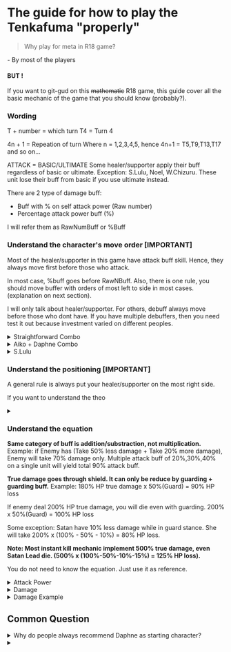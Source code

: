 # The guide for how to play the Tenkafuma "properly"

> Why play for meta in R18 game?

\- By most of the players

#### BUT ! 
If you want to git-gud on this ~~mathematic~~ R18 game, this guide cover all the basic mechanic of the game that you should know (probably?).

### Wording 
T + number = which turn
T4 = Turn 4

4n + 1 = Repeation of turn
Where n = 1,2,3,4,5, hence 4n+1 = T5,T9,T13,T17 and so on...

ATTACK = BASIC/ULTIMATE
Some healer/supporter apply their buff regardless of basic or ultimate. Exception: S.Lulu, Noel, W.Chizuru. These unit lose their buff from basic if you use ultimate instead. 

There are 2 type of damage buff:
- Buff with % on self attack power (Raw number)
- Percentage attack power buff (%)

I will refer them as RawNumBuff or %Buff

### Understand the character's move order [IMPORTANT]

Most of the healer/supporter in this game have attack buff skill. Hence, they always move first before those who attack.


In most case, %buff goes before RawNBuff. Also, there is one rule, you should move buffer with orders of most left to side in most cases. (explanation on next section).

I will only talk about healer/supporter. For others, debuff always move before those who dont have. If you have multiple debuffers, then you need test it out because investment varied on different peoples. 

<details>
<summary>Straightforward Combo</summary>

![Simple Example](../image/playProperlyGuide/simpleExample.png)
SAKUYA ULT > DAPHNE ULT > X.LANA BASIC/ULT
If X.Lana low bond, occasionally, you can save her ult before burst turn to give Sakuya and Daphne %Buff first. 

![Simple Example2](../image/playProperlyGuide/simpleExample2.png)
HM.FIORA ATTACK > LULU ATTACK > NOEL BASIC
You don't use Noel ult otherwise you lose the buff.

</details>


<details>
<summary>Aiko + Daphne Combo</summary>

![Example 1](../image/playProperlyGuide/example1.png)


**BASIC:**
LULU > AIKO > DAPHNE

Reason:
You get more heal with Aiko if you use Lulu first. Daphne will be the third one so she maximized shield with both Aiko(10%) and Lulu(20% RawNumBuff).

**ULTIMATE:**

Assumming your daphne is Bond 3(CD3):
Turn 4: AIKO BASIC/LULU ATTACK > DAPHNE ULT
Turn 5: AIKO ULT > DAPHNE ULT > LULU ATTACK
You repeat every 3n+1. 
If your daphne is Bond1(CD4), then you will need to delay all unit 1 turn and do it 4n+1.

Why don't daphne ult before lulu move at Turn 4? You will want to maximize the buff to burst on next turn.

T4: AIKO BASIC > DAPHNE ULT > LULU ATTACK
T5 Buff:
![example 2](../image/playProperlyGuide/example2.png)
T4: AIKO BASIC/LULU ATTACK > DAPHNE ULT
T5 Buff:
![example 3](../image/playProperlyGuide/example3.png)

</details>


<details>
<summary>S.Lulu</summary>


</details>




### Understand the positioning [IMPORTANT]

A general rule is always put your healer/supporter on the most right side.

If you want to understand the theo


<details>
<summary></summary>

</details>




### Understand the equation 

**Same category of buff is addition/substraction, not multiplication.**
Example:
if Enemy has (Take 50% less damage + Take 20% more damage), Enemy will take 70% damage only.
Multiple attack buff of 20%,30%,40% on a single unit will yield total 90% attack buff.

**True damage goes through shield. It can only be reduce by guarding + guarding buff.**
Example: 
180% HP true damage x 50%(Guard) = 90% HP loss

If enemy deal 200% HP true damage, you will die even with guarding. 200% x 50%(Guard) = 100% HP loss

Some exception: Satan have 10% less damage while in guard stance. She will take 200% x (100% - 50% - 10%) = 80% HP loss.

**Note: Most instant kill mechanic implement 500% true damage, even Satan Lead die. (500% x (100%-50%-10%-15%) = 125% HP loss).**  


You do not need to know the equation. Just use it as reference.
<details>
<summary>Attack Power</summary>

Attack Power = (Character's Attack Power x Increase Attack Power by X%) + Attack Power buff (Raw number)
</details>
<details>
<summary>Damage</summary>

Damage = Attack Power x Ultimate %/(100% +/- Basic Attack Damage %) x (100% +/- Attribute buffs/debuffs X%  (100% +/- Deal more/less damage %) x (100% +/- Take more/less damage +/- Take more/less damage from Damage over Time(DOT) ) x (100% +/- Take more/less damage from X Attribute)
</details>

<details>

<summary>Damage Example</summary>: 
![prototype #3 Attack][]
![test 1](../image/playProperlyGuide/test1.png)
Damage = (626) x 100%(Basic Attack Power %) = 626
<br>

![test 2](../image/playProperlyGuide/test2.png)
Damage = (626 x 136%) + 184178 
= 185029.36
**Note: If attack have 75% on basic, then it's going be (626 x 75% x 136%). Skipping digit because 100% = 1**
<br>

![test 3](../image/playProperlyGuide/test3.png)
Attack Power = ((626 x 100%+25%+10%) + Basic Power 100% + 248640)
**Basic attack**
Damage = 249491 x 150%(Basic damage buff) x 105%(Enemy take more damage) x 130%(More damage with Light)
= 510820.74
**Ultimate**
Damage = 249491 x 199%(Ultimate %) x 105% x 130%
= 677688.85 
</details>

## Common Question
<details>
<summary>Why do people always recommend Daphne as starting character?</summary>

It's because Daphne offer everything you need.




</details>

<details>
<summary></summary>

</details>
